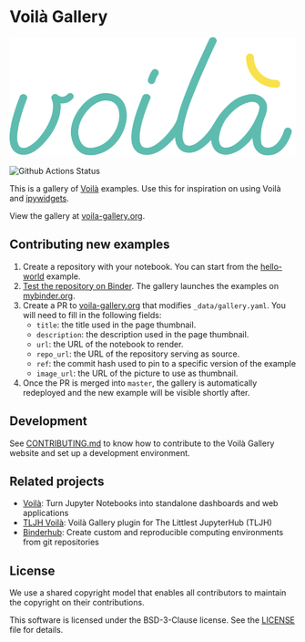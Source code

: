 # Voilà Gallery

![voila-gallery-logo](./voila-gallery.svg)

![Github Actions Status](https://github.com/voila-gallery/voila-gallery.github.io/workflows/CI/badge.svg)

This is a gallery of [Voilà](https://github.com/voila-dashboards/voila)
examples. Use this for inspiration on using Voilà and
[ipywidgets](https://github.com/jupyter-widgets/ipywidgets).

View the gallery at [voila-gallery.org](http://voila-gallery.org).

## Contributing new examples

1. Create a repository with your notebook. You can start from the [hello-world](https://github.com/voila-gallery/hello-world-example) example.
2. [Test the repository on Binder](https://mybinder.readthedocs.io/en/latest/introduction.html#preparing-a-repository-for-binder). The gallery launches the examples on [mybinder.org](https://mybinder.org).
3. Create a PR to [voila-gallery.org](https://github.com/voila-gallery/voila-gallery.github.io) that
   modifies `_data/gallery.yaml`.
   You will need to fill in the following fields:
   - `title`: the title used in the page thumbnail.
   - `description`: the description used in the page thumbnail.
   - `url`: the URL of the notebook to render.
   - `repo_url`: the URL of the repository serving as source.
   - `ref`: the commit hash used to pin to a specific version of the example
   - `image_url`: the URL of the picture to use as thumbnail.
4. Once the PR is merged into `master`, the gallery is automatically redeployed and the new example will be visible shortly after.

## Development

See [CONTRIBUTING.md](./CONTRIBUTING.md) to know how to contribute to the Voilà Gallery website and set up a development environment.

## Related projects

- [Voilà](https://github.com/voila-dashboards/voila): Turn Jupyter Notebooks into standalone dashboards and web applications
- [TLJH Voilà](https://github.com/voila-dashboards/gallery): Voilà Gallery plugin for The Littlest JupyterHub (TLJH)
- [Binderhub](https://github.com/jupyterhub/binderhub): Create custom and reproducible computing environments from git repositories

## License

We use a shared copyright model that enables all contributors to maintain the
copyright on their contributions.

This software is licensed under the BSD-3-Clause license. See the
[LICENSE](LICENSE) file for details.
